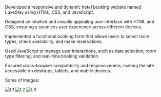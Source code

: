 Developed a responsive and dynamic hotel booking website named LuxeStay using HTML, CSS, and JavaScript.

Designed an intuitive and visually appealing user interface with HTML and CSS, ensuring a seamless user experience across different devices.

Implemented a functional booking form that allows users to select room types, check availability, and make reservations.

Used JavaScript to manage user interactions, such as date selection, room type filtering, and real-time booking validation.

Ensured cross-browser compatibility and responsiveness, making the site accessible on desktops, tablets, and mobile devices.


Some of Images:

![L1](https://github.com/anuja2120/LuxeStay/assets/137266229/c1f83648-35eb-47a5-9537-3a92fff8e356)
![L2](https://github.com/anuja2120/LuxeStay/assets/137266229/d5050de2-7979-4cac-885d-b5efe7e86bd7)
![L3](https://github.com/anuja2120/LuxeStay/assets/137266229/973f99fd-1da9-4cf6-8ee7-1c181f975c89)
